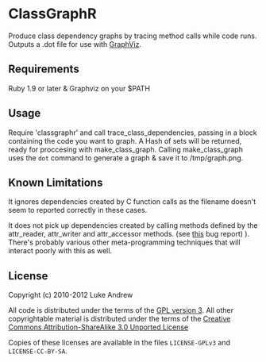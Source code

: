 ClassGraphR
===========

Produce class dependency graphs by tracing method calls while code runs. Outputs
a .dot file for use with [GraphViz](http://www.graphviz.org/).

Requirements
-----------
Ruby 1.9 or later & Graphviz on your $PATH

Usage
-----
Require 'classgraphr' and call trace_class_dependencies, passing in a block
containing the code you want to graph. A Hash of sets will be returned, ready
for proccesing with make_class_graph. Calling make_class_graph uses the `dot`
command to generate a graph & save it to /tmp/graph.png.

Known Limitations
-----------------
It ignores dependencies created by C function calls as the filename doesn't seem
to reported correctly in these cases.

It does not pick up dependencies created by calling methods defined by the
attr_reader, attr_writer and attr_accessor methods. (see [this][bug] bug report)
). There's probably various other meta-programming techniques that will interact
poorly with this as well.

 [bug]: http://bugs.ruby-lang.org/issues/4583

License
-------
Copyright (c) 2010-2012 Luke Andrew

All code is distributed under the terms of the [GPL version 3][gpl]. All other
copyrightable material is distributed under the terms of the [Creative Commons
Attribution-ShareAlike 3.0 Unported License][cc]

Copies of these licenses are available in the files `LICENSE-GPLv3` and `LICENSE-CC-BY-SA`.

 [gpl]: http://www.gnu.org/licenses/gpl.html
 [cc]:  http://creativecommons.org/licenses/by-sa/3.0/
